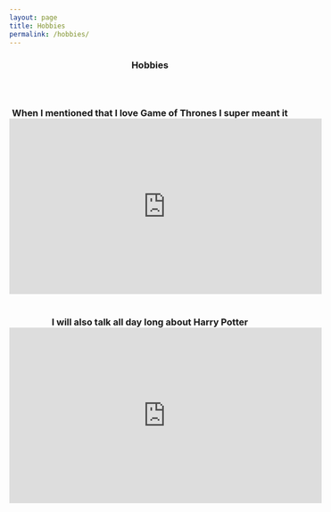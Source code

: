 ```yaml
---
layout: page
title: Hobbies
permalink: /hobbies/
---
```

<h3><center><header> Hobbies </header>

<center>When I mentioned that I love Game of Thrones I super meant it </center>
<iframe width="560" height="315" src="https://www.youtube.com/embed/PZ5p18wIQEI" frameborder="0" allowfullscreen></iframe>
<br>
<br>
<br>
<center> I will also talk all day long about Harry Potter </center>
<iframe width="560" height="315" src="https://www.youtube.com/embed/VyHV0BRtdxo" frameborder="0" allowfullscreen></iframe>